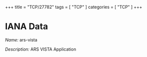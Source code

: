+++
title = "TCP/27782"
tags = [ "TCP" ]
categories = [ "TCP" ]
+++

# IANA Data

_Name:_ ars-vista

_Description:_ ARS VISTA Application

